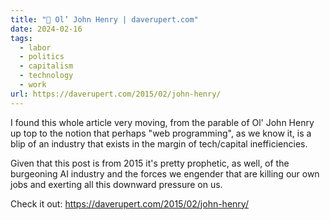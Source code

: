 ```yaml
---
title: "🔗 Ol’ John Henry | daverupert.com"
date: 2024-02-16
tags:
  - labor
  - politics
  - capitalism
  - technology
  - work
url: https://daverupert.com/2015/02/john-henry/
---
```


I found this whole article very moving, from the parable of Ol' John Henry up top to the notion that perhaps "web programming", as we know it, is a blip of an industry that exists in the margin of tech/capital inefficiencies.

Given that this post is from 2015 it's pretty prophetic, as well, of the burgeoning AI industry and the forces we engender that are killing our own jobs and exerting all this downward pressure on us.

Check it out: https://daverupert.com/2015/02/john-henry/